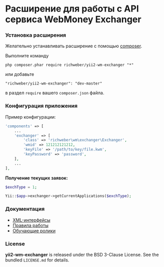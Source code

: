 # Расширение для работы с API cервиса WebMoney Exchanger

### Установка расширения

Желательно устанавливать расширение с помощью [composer](http://getcomposer.org/download/).

Выполните команду

```
php composer.phar require richweber/yii2-wm-exchanger "*"
```

или добавьте

```
"richweber/yii2-wm-exchanger": "dev-master"
```

в раздел `require` вашего `composer.json` файла.

### Конфигурация приложения

Пример конфигурации:

```php
'components' => [
    ...
    'exchanger' => [
        'class' => 'richweber\wm\exchanger\Exchanger',
        'wmid' => 121212121212,
        'keyFile' => '/path/to/key/file.kwm',
        'keyPassword' => 'password',
    ],
    ...
],
```

**Получение текущих заявок:**

```php
$exchType = 1;

Yii::$app->exchanger->getCurrentApplications($exchType);
```

### Документация

- [XML-интерфейсы](http://wm.exchanger.ru/asp/rules_xml.asp)
- [Правила работы](http://wm.exchanger.ru/asp/rules_wm.asp)
- [Обучающие ролики](http://wm.exchanger.ru/asp/flashmovies.asp)

### License

**yii2-wm-exchanger** is released under the BSD 3-Clause License. See the bundled `LICENSE.md` for details.
